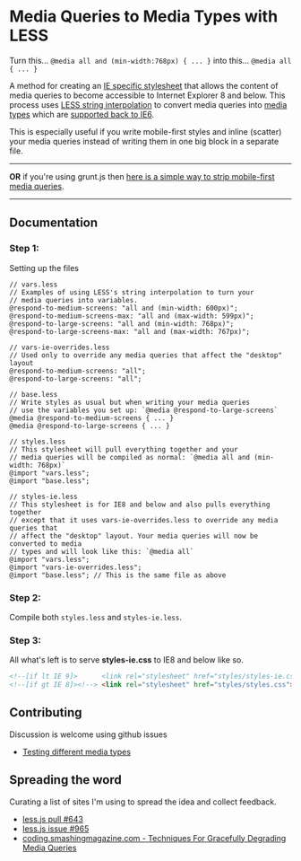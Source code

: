 Media Queries to Media Types with LESS
======================================

Turn this... `@media all and (min-width:768px) { ... }` into this... `@media all { ... }`

A method for creating an [IE specific stylesheet](http://css-tricks.com/how-to-create-an-ie-only-stylesheet/) that allows the content of media queries to become accessible to Internet Explorer 8 and below. This process uses [LESS string interpolation](http://lesscss.org/) to convert media queries into [media types](http://www.w3.org/TR/CSS2/media.html) which are [supported back to IE6](http://msdn.microsoft.com/en-us/library/hh781508.aspx#at-rules).

This is especially useful if you write mobile-first styles and inline (scatter) your media queries instead of writing them in one big block in a separate file.

---

**OR** if you're using grunt.js then [here is a simple way to strip mobile-first media queries](https://github.com/jtangelder/grunt-stripmq).

---

## Documentation

### Step 1:

Setting up the files

```
// vars.less
// Examples of using LESS's string interpolation to turn your
// media queries into variables.
@respond-to-medium-screens: "all and (min-width: 600px)";
@respond-to-medium-screens-max: "all and (max-width: 599px)";
@respond-to-large-screens: "all and (min-width: 768px)";
@respond-to-large-screens-max: "all and (max-width: 767px)";

// vars-ie-overrides.less
// Used only to override any media queries that affect the "desktop" layout
@respond-to-medium-screens: "all";
@respond-to-large-screens: "all";

// base.less
// Write styles as usual but when writing your media queries
// use the variables you set up: `@media @respond-to-large-screens`
@media @respond-to-medium-screens { ... }
@media @respond-to-large-screens { ... }

// styles.less
// This stylesheet will pull everything together and your
// media queries will be compiled as normal: `@media all and (min-width: 768px)`
@import "vars.less";
@import "base.less";

// styles-ie.less
// This stylesheet is for IE8 and below and also pulls everything together
// except that it uses vars-ie-overrides.less to override any media queries that
// affect the "desktop" layout. Your media queries will now be converted to media
// types and will look like this: `@media all`
@import "vars.less";
@import "vars-ie-overrides.less";
@import "base.less"; // This is the same file as above
```

### Step 2:

Compile both `styles.less` and `styles-ie.less`.

### Step 3:

All what's left is to serve **styles-ie.css** to IE8 and below like so.

```html
<!--[if lt IE 9]>      <link rel="stylesheet" href="styles/styles-ie.css"> <![endif]-->
<!--[if gt IE 8]><!--> <link rel="stylesheet" href="styles/styles.css"> <!--<![endif]-->
```

## Contributing

Discussion is welcome using github issues

- [Testing different media types](https://github.com/himedlooff/media-query-to-type/issues/1)

## Spreading the word

Curating a list of sites I'm using to spread the idea and collect feedback.

- [less.js pull #643](https://github.com/cloudhead/less.js/pull/643)
- [less.js issue #965](https://github.com/cloudhead/less.js/issues/965)
- [coding.smashingmagazine.com - Techniques For Gracefully Degrading Media Queries](http://coding.smashingmagazine.com/2011/08/10/techniques-for-gracefully-degrading-media-queries/comment-page-1/#comment-944717)
